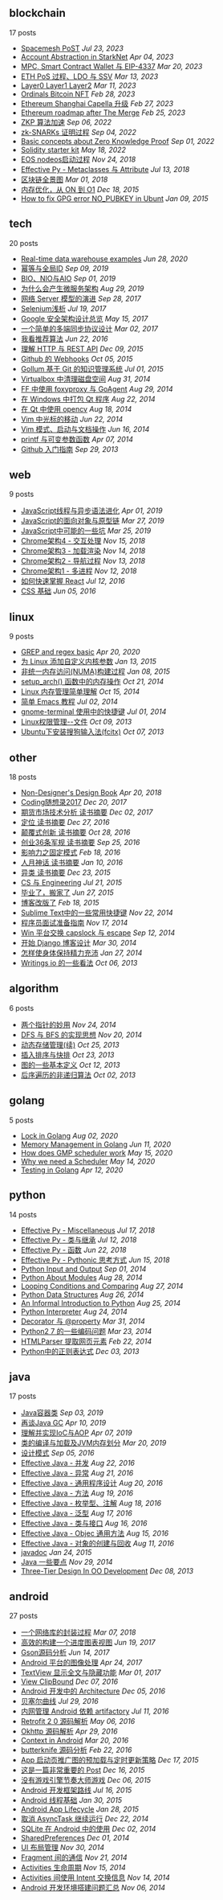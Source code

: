 ## blockchain
17 posts
- [Spacemesh PoST](/posts/2023-07-23%20Spacemesh%20PoST.md) *Jul 23, 2023*
- [Account Abstraction in StarkNet](/posts/2023-04-04%20Account%20Abstraction%20in%20StarkNet.md) *Apr 04, 2023*
- [MPC, Smart Contract Wallet 与 EIP-4337](/posts/2023-03-20%20MPC%2C%20Smart%20Contract%20Wallet%20%E4%B8%8E%20EIP-4337.md) *Mar 20, 2023*
- [ETH PoS 过程、LDO 与 SSV](/posts/2023-03-13%20ETH%20PoS%20%E8%BF%87%E7%A8%8B%E3%80%81LDO%20%E4%B8%8E%20SSV.md) *Mar 13, 2023*
- [Layer0 Layer1 Layer2](/posts/2023-03-11%20Layer0%20Layer1%20Layer2.md) *Mar 11, 2023*
- [Ordinals Bitcoin NFT](/posts/2023-02-28%20Ordinals%20Bitcoin%20NFT.md) *Feb 28, 2023*
- [Ethereum Shanghai Capella 升级](/posts/2023-02-27%20Ethereum%20Shanghai%20Capella%20%E5%8D%87%E7%BA%A7.md) *Feb 27, 2023*
- [Ethereum roadmap after The Merge](/posts/2023-02-25%20Ethereum%20roadmap%20after%20The%20Merge.md) *Feb 25, 2023*
- [ZKP 算法加速](/posts/2022-09-06%20ZKP%20%E7%AE%97%E6%B3%95%E5%8A%A0%E9%80%9F.md) *Sep 06, 2022*
- [zk-SNARKs 证明过程](/posts/2022-09-04%20zk-SNARKs%20%E8%AF%81%E6%98%8E%E8%BF%87%E7%A8%8B.md) *Sep 04, 2022*
- [Basic concepts about Zero Knowledge Proof](/posts/2022-09-01%20Basic%20concepts%20about%20Zero%20Knowledge%20Proof.md) *Sep 01, 2022*
- [Solidity starter kit](/posts/2022-05-18%20Solidity%20starter%20kit.md) *May 18, 2022*
- [EOS nodeos启动过程](/posts/2018-11-24%20EOS%20nodeos%E5%90%AF%E5%8A%A8%E8%BF%87%E7%A8%8B.md) *Nov 24, 2018*
- [Effective Py - Metaclasses 与 Attribute](/posts/2018-07-13%20Effective%20Py%20-%20Metaclasses%20%E4%B8%8E%20Attribute.md) *Jul 13, 2018*
- [区块链全景图](/posts/2018-03-01%20%E5%8C%BA%E5%9D%97%E9%93%BE%E5%85%A8%E6%99%AF%E5%9B%BE.md) *Mar 01, 2018*
- [内存优化，从 ON 到 O1](/posts/2015-12-18%20%E5%86%85%E5%AD%98%E4%BC%98%E5%8C%96%EF%BC%8C%E4%BB%8E%20ON%20%E5%88%B0%20O1.md) *Dec 18, 2015*
- [How to fix GPG error NO_PUBKEY in Ubunt](/posts/2015-01-09%20How%20to%20fix%20GPG%20error%20NO_PUBKEY%20in%20Ubunt.md) *Jan 09, 2015*


## tech
20 posts
- [Real-time data warehouse examples](/posts/2020-06-28%20Real-time%20data%20warehouse%20examples.md) *Jun 28, 2020*
- [幂等与全局ID](/posts/2019-09-09%20%E5%B9%82%E7%AD%89%E4%B8%8E%E5%85%A8%E5%B1%80ID.md) *Sep 09, 2019*
- [BIO、NIO与AIO](/posts/2019-09-01%20BIO%E3%80%81NIO%E4%B8%8EAIO.md) *Sep 01, 2019*
- [为什么会产生微服务架构](/posts/2019-08-29%20%E4%B8%BA%E4%BB%80%E4%B9%88%E4%BC%9A%E4%BA%A7%E7%94%9F%E5%BE%AE%E6%9C%8D%E5%8A%A1%E6%9E%B6%E6%9E%84.md) *Aug 29, 2019*
- [网络 Server 模型的演进](/posts/2017-09-28%20%E7%BD%91%E7%BB%9C%20Server%20%E6%A8%A1%E5%9E%8B%E7%9A%84%E6%BC%94%E8%BF%9B.md) *Sep 28, 2017*
- [Selenium浅析](/posts/2017-07-19%20Selenium%E6%B5%85%E6%9E%90.md) *Jul 19, 2017*
- [Google 安全架构设计总览](/posts/2017-05-15%20Google%20%E5%AE%89%E5%85%A8%E6%9E%B6%E6%9E%84%E8%AE%BE%E8%AE%A1%E6%80%BB%E8%A7%88.md) *May 15, 2017*
- [一个简单的多端同步协议设计](/posts/2017-03-02%20%E4%B8%80%E4%B8%AA%E7%AE%80%E5%8D%95%E7%9A%84%E5%A4%9A%E7%AB%AF%E5%90%8C%E6%AD%A5%E5%8D%8F%E8%AE%AE%E8%AE%BE%E8%AE%A1.md) *Mar 02, 2017*
- [我看推荐算法](/posts/2016-06-22%20%E6%88%91%E7%9C%8B%E6%8E%A8%E8%8D%90%E7%AE%97%E6%B3%95.md) *Jun 22, 2016*
- [理解 HTTP 与 REST API](/posts/2015-12-09%20%E7%90%86%E8%A7%A3%20HTTP%20%E4%B8%8E%20REST%20API.md) *Dec 09, 2015*
- [Github 的 Webhooks](/posts/2015-10-05%20Github%20%E7%9A%84%20Webhooks.md) *Oct 05, 2015*
- [Gollum 基于 Git 的知识管理系统](/posts/2015-07-01%20Gollum%20%E5%9F%BA%E4%BA%8E%20Git%20%E7%9A%84%E7%9F%A5%E8%AF%86%E7%AE%A1%E7%90%86%E7%B3%BB%E7%BB%9F.md) *Jul 01, 2015*
- [Virtualbox 中清理磁盘空间](/posts/2014-08-31%20Virtualbox%20%E4%B8%AD%E6%B8%85%E7%90%86%E7%A3%81%E7%9B%98%E7%A9%BA%E9%97%B4.md) *Aug 31, 2014*
- [FF 中使用 foxyproxy 与 GoAgent](/posts/2014-08-29%20FF%20%E4%B8%AD%E4%BD%BF%E7%94%A8%20foxyproxy%20%E4%B8%8E%20GoAgent.md) *Aug 29, 2014*
- [在 Windows 中打包 Qt 程序](/posts/2014-08-22%20%E5%9C%A8%20Windows%20%E4%B8%AD%E6%89%93%E5%8C%85%20Qt%20%E7%A8%8B%E5%BA%8F.md) *Aug 22, 2014*
- [在 Qt 中使用 opencv](/posts/2014-08-18%20%E5%9C%A8%20Qt%20%E4%B8%AD%E4%BD%BF%E7%94%A8%20opencv.md) *Aug 18, 2014*
- [Vim 中光标的移动](/posts/2014-06-22%20Vim%20%E4%B8%AD%E5%85%89%E6%A0%87%E7%9A%84%E7%A7%BB%E5%8A%A8.md) *Jun 22, 2014*
- [Vim 模式、启动与文档操作](/posts/2014-06-16%20Vim%20%E6%A8%A1%E5%BC%8F%E3%80%81%E5%90%AF%E5%8A%A8%E4%B8%8E%E6%96%87%E6%A1%A3%E6%93%8D%E4%BD%9C.md) *Jun 16, 2014*
- [printf 与可变参数函数](/posts/2014-04-07%20printf%20%E4%B8%8E%E5%8F%AF%E5%8F%98%E5%8F%82%E6%95%B0%E5%87%BD%E6%95%B0.md) *Apr 07, 2014*
- [Github 入门指南](/posts/2013-09-29%20Github%20%E5%85%A5%E9%97%A8%E6%8C%87%E5%8D%97.md) *Sep 29, 2013*


## web
9 posts
- [JavaScript线程与异步语法进化](/posts/2019-04-01%20JavaScript%E7%BA%BF%E7%A8%8B%E4%B8%8E%E5%BC%82%E6%AD%A5%E8%AF%AD%E6%B3%95%E8%BF%9B%E5%8C%96.md) *Apr 01, 2019*
- [JavaScript的面向对象与原型链](/posts/2019-03-27%20JavaScript%E7%9A%84%E9%9D%A2%E5%90%91%E5%AF%B9%E8%B1%A1%E4%B8%8E%E5%8E%9F%E5%9E%8B%E9%93%BE.md) *Mar 27, 2019*
- [JavaScript中可能的一些坑](/posts/2019-03-25%20JavaScript%E4%B8%AD%E5%8F%AF%E8%83%BD%E7%9A%84%E4%B8%80%E4%BA%9B%E5%9D%91.md) *Mar 25, 2019*
- [Chrome架构4 - 交互处理](/posts/2018-11-15%20Chrome%E6%9E%B6%E6%9E%844%20-%20%E4%BA%A4%E4%BA%92%E5%A4%84%E7%90%86.md) *Nov 15, 2018*
- [Chrome架构3 - 加载渲染](/posts/2018-11-14%20Chrome%E6%9E%B6%E6%9E%843%20-%20%E5%8A%A0%E8%BD%BD%E6%B8%B2%E6%9F%93.md) *Nov 14, 2018*
- [Chrome架构2 - 导航过程](/posts/2018-11-13%20Chrome%E6%9E%B6%E6%9E%842%20-%20%E5%AF%BC%E8%88%AA%E8%BF%87%E7%A8%8B.md) *Nov 13, 2018*
- [Chrome架构1 - 多进程](/posts/2018-11-12%20Chrome%E6%9E%B6%E6%9E%841%20-%20%E5%A4%9A%E8%BF%9B%E7%A8%8B.md) *Nov 12, 2018*
- [如何快速掌握 React](/posts/2016-07-12%20%E5%A6%82%E4%BD%95%E5%BF%AB%E9%80%9F%E6%8E%8C%E6%8F%A1%20React.md) *Jul 12, 2016*
- [CSS 基础](/posts/2016-06-05%20CSS%20%E5%9F%BA%E7%A1%80.md) *Jun 05, 2016*


## linux
9 posts
- [GREP and regex basic](/posts/2020-04-20%20GREP%20and%20regex%20basic.md) *Apr 20, 2020*
- [为 Linux 添加自定义内核参数](/posts/2015-01-13%20%E4%B8%BA%20Linux%20%E6%B7%BB%E5%8A%A0%E8%87%AA%E5%AE%9A%E4%B9%89%E5%86%85%E6%A0%B8%E5%8F%82%E6%95%B0.md) *Jan 13, 2015*
- [非统一内存访问(NUMA)构建过程](/posts/2015-01-08%20%E9%9D%9E%E7%BB%9F%E4%B8%80%E5%86%85%E5%AD%98%E8%AE%BF%E9%97%AE%28NUMA%29%E6%9E%84%E5%BB%BA%E8%BF%87%E7%A8%8B.md) *Jan 08, 2015*
- [setup_arch() 函数中的内存操作](/posts/2014-10-21%20setup_arch%28%29%20%E5%87%BD%E6%95%B0%E4%B8%AD%E7%9A%84%E5%86%85%E5%AD%98%E6%93%8D%E4%BD%9C.md) *Oct 21, 2014*
- [Linux 内存管理简单理解](/posts/2014-10-15%20Linux%20%E5%86%85%E5%AD%98%E7%AE%A1%E7%90%86%E7%AE%80%E5%8D%95%E7%90%86%E8%A7%A3.md) *Oct 15, 2014*
- [简单 Emacs 教程](/posts/2014-07-02%20%E7%AE%80%E5%8D%95%20Emacs%20%E6%95%99%E7%A8%8B.md) *Jul 02, 2014*
- [gnome-terminal 使用中的快捷键](/posts/2014-07-01%20gnome-terminal%20%E4%BD%BF%E7%94%A8%E4%B8%AD%E7%9A%84%E5%BF%AB%E6%8D%B7%E9%94%AE.md) *Jul 01, 2014*
- [Linux权限管理--文件](/posts/2013-10-09%20Linux%E6%9D%83%E9%99%90%E7%AE%A1%E7%90%86--%E6%96%87%E4%BB%B6.md) *Oct 09, 2013*
- [Ubuntu下安装搜狗输入法(fcitx)](/posts/2013-10-07%20Ubuntu%E4%B8%8B%E5%AE%89%E8%A3%85%E6%90%9C%E7%8B%97%E8%BE%93%E5%85%A5%E6%B3%95%28fcitx%29.md) *Oct 07, 2013*


## other
18 posts
- [Non-Designer's Design Book](/posts/2018-04-20%20Non-Designer%27s%20Design%20Book.md) *Apr 20, 2018*
- [Coding随想录2017](/posts/2017-12-20%20Coding%E9%9A%8F%E6%83%B3%E5%BD%952017.md) *Dec 20, 2017*
- [期货市场技术分析 读书摘要](/posts/2017-12-02%20%E6%9C%9F%E8%B4%A7%E5%B8%82%E5%9C%BA%E6%8A%80%E6%9C%AF%E5%88%86%E6%9E%90%20%E8%AF%BB%E4%B9%A6%E6%91%98%E8%A6%81.md) *Dec 02, 2017*
- [定位 读书摘要](/posts/2016-12-27%20%E5%AE%9A%E4%BD%8D%20%E8%AF%BB%E4%B9%A6%E6%91%98%E8%A6%81.md) *Dec 27, 2016*
- [颠覆式创新 读书摘要](/posts/2016-10-28%20%E9%A2%A0%E8%A6%86%E5%BC%8F%E5%88%9B%E6%96%B0%20%E8%AF%BB%E4%B9%A6%E6%91%98%E8%A6%81.md) *Oct 28, 2016*
- [创业36条军规 读书摘要](/posts/2016-09-25%20%E5%88%9B%E4%B8%9A36%E6%9D%A1%E5%86%9B%E8%A7%84%20%E8%AF%BB%E4%B9%A6%E6%91%98%E8%A6%81.md) *Sep 25, 2016*
- [影响力之固定模式](/posts/2016-02-18%20%E5%BD%B1%E5%93%8D%E5%8A%9B%E4%B9%8B%E5%9B%BA%E5%AE%9A%E6%A8%A1%E5%BC%8F.md) *Feb 18, 2016*
- [人月神话 读书摘要](/posts/2016-01-10%20%E4%BA%BA%E6%9C%88%E7%A5%9E%E8%AF%9D%20%E8%AF%BB%E4%B9%A6%E6%91%98%E8%A6%81.md) *Jan 10, 2016*
- [异类 读书摘要](/posts/2015-12-23%20%E5%BC%82%E7%B1%BB%20%E8%AF%BB%E4%B9%A6%E6%91%98%E8%A6%81.md) *Dec 23, 2015*
- [CS 与 Engineering](/posts/2015-07-21%20CS%20%E4%B8%8E%20Engineering.md) *Jul 21, 2015*
- [毕业了，搬家了](/posts/2015-06-27%20%E6%AF%95%E4%B8%9A%E4%BA%86%EF%BC%8C%E6%90%AC%E5%AE%B6%E4%BA%86.md) *Jun 27, 2015*
- [博客改版了](/posts/2015-02-18%20%E5%8D%9A%E5%AE%A2%E6%94%B9%E7%89%88%E4%BA%86.md) *Feb 18, 2015*
- [Sublime Text中的一些常用快捷键](/posts/2014-11-22%20Sublime%20Text%E4%B8%AD%E7%9A%84%E4%B8%80%E4%BA%9B%E5%B8%B8%E7%94%A8%E5%BF%AB%E6%8D%B7%E9%94%AE.md) *Nov 22, 2014*
- [程序员面试准备指南](/posts/2014-11-17%20%E7%A8%8B%E5%BA%8F%E5%91%98%E9%9D%A2%E8%AF%95%E5%87%86%E5%A4%87%E6%8C%87%E5%8D%97.md) *Nov 17, 2014*
- [Win 平台交换 capslock 与 escape](/posts/2014-09-12%20Win%20%E5%B9%B3%E5%8F%B0%E4%BA%A4%E6%8D%A2%20capslock%20%E4%B8%8E%20escape.md) *Sep 12, 2014*
- [开始 Django 博客设计](/posts/2014-03-30%20%E5%BC%80%E5%A7%8B%20Django%20%E5%8D%9A%E5%AE%A2%E8%AE%BE%E8%AE%A1.md) *Mar 30, 2014*
- [怎样使身体保持精力充沛](/posts/2014-01-27%20%E6%80%8E%E6%A0%B7%E4%BD%BF%E8%BA%AB%E4%BD%93%E4%BF%9D%E6%8C%81%E7%B2%BE%E5%8A%9B%E5%85%85%E6%B2%9B.md) *Jan 27, 2014*
- [Writings io 的一些看法](/posts/2013-10-06%20Writings%20io%20%E7%9A%84%E4%B8%80%E4%BA%9B%E7%9C%8B%E6%B3%95.md) *Oct 06, 2013*


## algorithm
6 posts
- [两个指针的妙用](/posts/2014-11-24%20%E4%B8%A4%E4%B8%AA%E6%8C%87%E9%92%88%E7%9A%84%E5%A6%99%E7%94%A8.md) *Nov 24, 2014*
- [DFS 与 BFS 的实现思想](/posts/2014-11-20%20DFS%20%E4%B8%8E%20BFS%20%E7%9A%84%E5%AE%9E%E7%8E%B0%E6%80%9D%E6%83%B3.md) *Nov 20, 2014*
- [动态存储管理(续)](/posts/2013-10-25%20%E5%8A%A8%E6%80%81%E5%AD%98%E5%82%A8%E7%AE%A1%E7%90%86%28%E7%BB%AD%29.md) *Oct 25, 2013*
- [插入排序与快排](/posts/2013-10-23%20%E6%8F%92%E5%85%A5%E6%8E%92%E5%BA%8F%E4%B8%8E%E5%BF%AB%E6%8E%92.md) *Oct 23, 2013*
- [图的一些基本定义](/posts/2013-10-12%20%E5%9B%BE%E7%9A%84%E4%B8%80%E4%BA%9B%E5%9F%BA%E6%9C%AC%E5%AE%9A%E4%B9%89.md) *Oct 12, 2013*
- [后序遍历的非递归算法](/posts/2013-10-02%20%E5%90%8E%E5%BA%8F%E9%81%8D%E5%8E%86%E7%9A%84%E9%9D%9E%E9%80%92%E5%BD%92%E7%AE%97%E6%B3%95.md) *Oct 02, 2013*


## golang
5 posts
- [Lock in Golang](/posts/2020-08-02%20Lock%20in%20Golang.md) *Aug 02, 2020*
- [Memory Management in Golang](/posts/2020-06-11%20Memory%20Management%20in%20Golang.md) *Jun 11, 2020*
- [How does GMP scheduler work](/posts/2020-05-15%20How%20does%20GMP%20scheduler%20work.md) *May 15, 2020*
- [Why we need a Scheduler](/posts/2020-05-14%20Why%20we%20need%20a%20Scheduler.md) *May 14, 2020*
- [Testing in Golang](/posts/2020-04-12%20Testing%20in%20Golang.md) *Apr 12, 2020*


## python
14 posts
- [Effective Py - Miscellaneous](/posts/2018-07-17%20Effective%20Py%20-%20Miscellaneous.md) *Jul 17, 2018*
- [Effective Py - 类与继承](/posts/2018-07-12%20Effective%20Py%20-%20%E7%B1%BB%E4%B8%8E%E7%BB%A7%E6%89%BF.md) *Jul 12, 2018*
- [Effective Py - 函数](/posts/2018-06-22%20Effective%20Py%20-%20%E5%87%BD%E6%95%B0.md) *Jun 22, 2018*
- [Effective Py - Pythonic 思考方式](/posts/2018-06-15%20Effective%20Py%20-%20Pythonic%20%E6%80%9D%E8%80%83%E6%96%B9%E5%BC%8F.md) *Jun 15, 2018*
- [Python Input and Output](/posts/2014-09-01%20Python%20Input%20and%20Output.md) *Sep 01, 2014*
- [Python About Modules](/posts/2014-08-28%20Python%20About%20Modules.md) *Aug 28, 2014*
- [Looping Conditions and Comparing](/posts/2014-08-27%20Looping%20Conditions%20and%20Comparing.md) *Aug 27, 2014*
- [Python Data Structures](/posts/2014-08-26%20Python%20Data%20Structures.md) *Aug 26, 2014*
- [An Informal Introduction to Python](/posts/2014-08-25%20An%20Informal%20Introduction%20to%20Python.md) *Aug 25, 2014*
- [Python Interpreter](/posts/2014-08-24%20Python%20Interpreter.md) *Aug 24, 2014*
- [Decorator 与 @property](/posts/2014-03-31%20Decorator%20%E4%B8%8E%20%40property.md) *Mar 31, 2014*
- [Python2 7 的一些编码问题](/posts/2014-03-23%20Python2%207%20%E7%9A%84%E4%B8%80%E4%BA%9B%E7%BC%96%E7%A0%81%E9%97%AE%E9%A2%98.md) *Mar 23, 2014*
- [HTMLParser 提取网页元素](/posts/2014-02-22%20HTMLParser%20%E6%8F%90%E5%8F%96%E7%BD%91%E9%A1%B5%E5%85%83%E7%B4%A0.md) *Feb 22, 2014*
- [Python中的正则表达式](/posts/2013-12-03%20Python%E4%B8%AD%E7%9A%84%E6%AD%A3%E5%88%99%E8%A1%A8%E8%BE%BE%E5%BC%8F.md) *Dec 03, 2013*


## java
17 posts
- [Java容器类](/posts/2019-09-03%20Java%E5%AE%B9%E5%99%A8%E7%B1%BB.md) *Sep 03, 2019*
- [再谈Java GC](/posts/2019-04-10%20%E5%86%8D%E8%B0%88Java%20GC.md) *Apr 10, 2019*
- [理解并实现IoC与AOP](/posts/2019-04-07%20%E7%90%86%E8%A7%A3%E5%B9%B6%E5%AE%9E%E7%8E%B0IoC%E4%B8%8EAOP.md) *Apr 07, 2019*
- [类的编译与加载及JVM内存划分](/posts/2019-03-20%20%E7%B1%BB%E7%9A%84%E7%BC%96%E8%AF%91%E4%B8%8E%E5%8A%A0%E8%BD%BD%E5%8F%8AJVM%E5%86%85%E5%AD%98%E5%88%92%E5%88%86.md) *Mar 20, 2019*
- [设计模式](/posts/2016-09-05%20%E8%AE%BE%E8%AE%A1%E6%A8%A1%E5%BC%8F.md) *Sep 05, 2016*
- [Effective Java - 并发](/posts/2016-08-22%20Effective%20Java%20-%20%E5%B9%B6%E5%8F%91.md) *Aug 22, 2016*
- [Effective Java - 异常](/posts/2016-08-21%20Effective%20Java%20-%20%E5%BC%82%E5%B8%B8.md) *Aug 21, 2016*
- [Effective Java - 通用程序设计](/posts/2016-08-20%20Effective%20Java%20-%20%E9%80%9A%E7%94%A8%E7%A8%8B%E5%BA%8F%E8%AE%BE%E8%AE%A1.md) *Aug 20, 2016*
- [Effective Java - 方法](/posts/2016-08-19%20Effective%20Java%20-%20%E6%96%B9%E6%B3%95.md) *Aug 19, 2016*
- [Effective Java - 枚举型、注解](/posts/2016-08-18%20Effective%20Java%20-%20%E6%9E%9A%E4%B8%BE%E5%9E%8B%E3%80%81%E6%B3%A8%E8%A7%A3.md) *Aug 18, 2016*
- [Effective Java - 泛型](/posts/2016-08-17%20Effective%20Java%20-%20%E6%B3%9B%E5%9E%8B.md) *Aug 17, 2016*
- [Effective Java - 类与接口](/posts/2016-08-16%20Effective%20Java%20-%20%E7%B1%BB%E4%B8%8E%E6%8E%A5%E5%8F%A3.md) *Aug 16, 2016*
- [Effective Java - Objec 通用方法](/posts/2016-08-15%20Effective%20Java%20-%20Objec%20%E9%80%9A%E7%94%A8%E6%96%B9%E6%B3%95.md) *Aug 15, 2016*
- [Effective Java - 对象的创建与回收](/posts/2016-08-11%20Effective%20Java%20-%20%E5%AF%B9%E8%B1%A1%E7%9A%84%E5%88%9B%E5%BB%BA%E4%B8%8E%E5%9B%9E%E6%94%B6.md) *Aug 11, 2016*
- [javadoc](/posts/2015-01-24%20javadoc.md) *Jan 24, 2015*
- [Java 一些要点](/posts/2014-11-29%20Java%20%E4%B8%80%E4%BA%9B%E8%A6%81%E7%82%B9.md) *Nov 29, 2014*
- [Three-Tier Design In OO Development](/posts/2013-12-08%20Three-Tier%20Design%20In%20OO%20Development.md) *Dec 08, 2013*


## android
27 posts
- [一个网络库的封装过程](/posts/2018-03-07%20%E4%B8%80%E4%B8%AA%E7%BD%91%E7%BB%9C%E5%BA%93%E7%9A%84%E5%B0%81%E8%A3%85%E8%BF%87%E7%A8%8B.md) *Mar 07, 2018*
- [高效的构建一个进度图表视图](/posts/2017-06-19%20%E9%AB%98%E6%95%88%E7%9A%84%E6%9E%84%E5%BB%BA%E4%B8%80%E4%B8%AA%E8%BF%9B%E5%BA%A6%E5%9B%BE%E8%A1%A8%E8%A7%86%E5%9B%BE.md) *Jun 19, 2017*
- [Gson源码分析](/posts/2017-06-14%20Gson%E6%BA%90%E7%A0%81%E5%88%86%E6%9E%90.md) *Jun 14, 2017*
- [Android 平台的图像处理](/posts/2017-04-24%20Android%20%E5%B9%B3%E5%8F%B0%E7%9A%84%E5%9B%BE%E5%83%8F%E5%A4%84%E7%90%86.md) *Apr 24, 2017*
- [TextView 显示全文与隐藏功能](/posts/2017-03-01%20TextView%20%E6%98%BE%E7%A4%BA%E5%85%A8%E6%96%87%E4%B8%8E%E9%9A%90%E8%97%8F%E5%8A%9F%E8%83%BD.md) *Mar 01, 2017*
- [View ClipBound](/posts/2016-12-07%20View%20ClipBound.md) *Dec 07, 2016*
- [Android 开发中的 Architecture](/posts/2016-12-05%20Android%20%E5%BC%80%E5%8F%91%E4%B8%AD%E7%9A%84%20Architecture.md) *Dec 05, 2016*
- [贝塞尔曲线](/posts/2016-07-29%20%E8%B4%9D%E5%A1%9E%E5%B0%94%E6%9B%B2%E7%BA%BF.md) *Jul 29, 2016*
- [内网管理 Android 依赖 artifactory](/posts/2016-07-11%20%E5%86%85%E7%BD%91%E7%AE%A1%E7%90%86%20Android%20%E4%BE%9D%E8%B5%96%20artifactory.md) *Jul 11, 2016*
- [Retrofit 2 0 源码解析](/posts/2016-05-06%20Retrofit%202%200%20%E6%BA%90%E7%A0%81%E8%A7%A3%E6%9E%90.md) *May 06, 2016*
- [Okhttp 源码解析](/posts/2016-04-29%20Okhttp%20%E6%BA%90%E7%A0%81%E8%A7%A3%E6%9E%90.md) *Apr 29, 2016*
- [Context in Android](/posts/2016-03-20%20Context%20in%20Android.md) *Mar 20, 2016*
- [butterknife 源码分析](/posts/2016-02-22%20butterknife%20%E6%BA%90%E7%A0%81%E5%88%86%E6%9E%90.md) *Feb 22, 2016*
- [App 启动页推广图的预加载与定时更新策略](/posts/2015-12-17%20App%20%E5%90%AF%E5%8A%A8%E9%A1%B5%E6%8E%A8%E5%B9%BF%E5%9B%BE%E7%9A%84%E9%A2%84%E5%8A%A0%E8%BD%BD%E4%B8%8E%E5%AE%9A%E6%97%B6%E6%9B%B4%E6%96%B0%E7%AD%96%E7%95%A5.md) *Dec 17, 2015*
- [这是一篇非常重要的 Post](/posts/2015-12-16%20%E8%BF%99%E6%98%AF%E4%B8%80%E7%AF%87%E9%9D%9E%E5%B8%B8%E9%87%8D%E8%A6%81%E7%9A%84%20Post.md) *Dec 16, 2015*
- [没有游戏引擎节奏大师游戏](/posts/2015-12-06%20%E6%B2%A1%E6%9C%89%E6%B8%B8%E6%88%8F%E5%BC%95%E6%93%8E%E8%8A%82%E5%A5%8F%E5%A4%A7%E5%B8%88%E6%B8%B8%E6%88%8F.md) *Dec 06, 2015*
- [Android 开发框架路线](/posts/2015-07-16%20Android%20%E5%BC%80%E5%8F%91%E6%A1%86%E6%9E%B6%E8%B7%AF%E7%BA%BF.md) *Jul 16, 2015*
- [Android 线程基础](/posts/2015-01-30%20Android%20%E7%BA%BF%E7%A8%8B%E5%9F%BA%E7%A1%80.md) *Jan 30, 2015*
- [Android App Lifecycle](/posts/2015-01-28%20Android%20App%20Lifecycle.md) *Jan 28, 2015*
- [取消 AsyncTask 继续运行](/posts/2014-12-22%20%E5%8F%96%E6%B6%88%20AsyncTask%20%E7%BB%A7%E7%BB%AD%E8%BF%90%E8%A1%8C.md) *Dec 22, 2014*
- [SQLite 在 Android 中的使用](/posts/2014-12-02%20SQLite%20%E5%9C%A8%20Android%20%E4%B8%AD%E7%9A%84%E4%BD%BF%E7%94%A8.md) *Dec 02, 2014*
- [SharedPreferences](/posts/2014-12-01%20SharedPreferences.md) *Dec 01, 2014*
- [UI 布局管理](/posts/2014-11-30%20UI%20%E5%B8%83%E5%B1%80%E7%AE%A1%E7%90%86.md) *Nov 30, 2014*
- [Fragment 间的通信](/posts/2014-11-21%20Fragment%20%E9%97%B4%E7%9A%84%E9%80%9A%E4%BF%A1.md) *Nov 21, 2014*
- [Activities 生命周期](/posts/2014-11-15%20Activities%20%E7%94%9F%E5%91%BD%E5%91%A8%E6%9C%9F.md) *Nov 15, 2014*
- [Activities 间使用 Intent 交换信息](/posts/2014-11-14%20Activities%20%E9%97%B4%E4%BD%BF%E7%94%A8%20Intent%20%E4%BA%A4%E6%8D%A2%E4%BF%A1%E6%81%AF.md) *Nov 14, 2014*
- [Android 开发环境搭建问题汇总](/posts/2014-11-06%20Android%20%E5%BC%80%E5%8F%91%E7%8E%AF%E5%A2%83%E6%90%AD%E5%BB%BA%E9%97%AE%E9%A2%98%E6%B1%87%E6%80%BB.md) *Nov 06, 2014*

